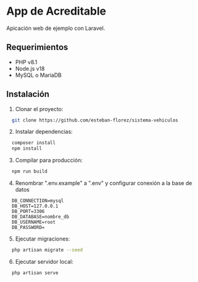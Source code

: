 # App de Acreditable

Apicación web de ejemplo con Laravel.

## Requerimientos

- PHP v8.1
- Node.js v18
- MySQL o MariaDB

## Instalación

1. Clonar el proyecto:

```bash
  git clone https://github.com/esteban-florez/sistema-vehiculos
```

2. Instalar dependencias:

```bash
  composer install
  npm install
```

3. Compilar para producción:

```bash
  npm run build
```

4. Renombrar ".env.example" a ".env" y configurar conexión a la base de datos

```.env
  DB_CONNECTION=mysql
  DB_HOST=127.0.0.1
  DB_PORT=3306
  DB_DATABASE=nombre_db
  DB_USERNAME=root
  DB_PASSWORD=
```

5. Ejecutar migraciones:

```bash
  php artisan migrate --seed
```

6. Ejecutar servidor local:

```bash
  php artisan serve
```
